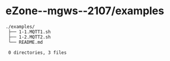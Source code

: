 # eZone--mgws--2107/examples

    ./examples/
     ├── 1-1.MQTT1.sh
     ├── 1-2.MQTT2.sh
     └── README.md
     
     0 directories, 3 files
